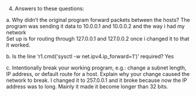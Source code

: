 4. Answers to these questions:

 a. Why didn’t the original program forward packets between the hosts? 
	The program was sending it data to 10.0.0.1 and 10.0.0.2 and the way i had my network 	
	Set up is for routing through 127.0.0.1 and 127.0.0.2 once i changed it to that it worked.

b. Is the line ‘r1.cmd('sysctl -w net.ipv4.ip_forward=1')’ required?
	Yes 

c. Intentionally break your working program, e.g.: change a subnet length, IP address, or default route for a host. Explain why your change caused the network to break.
	I changed it to 257.0.0.1 and it broke because now the IP address was to long. Mainly it made it become longer than 32 bits.
